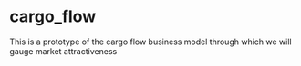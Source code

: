 # cargo_flow
This is a prototype of the cargo flow business model through which we will gauge market attractiveness
